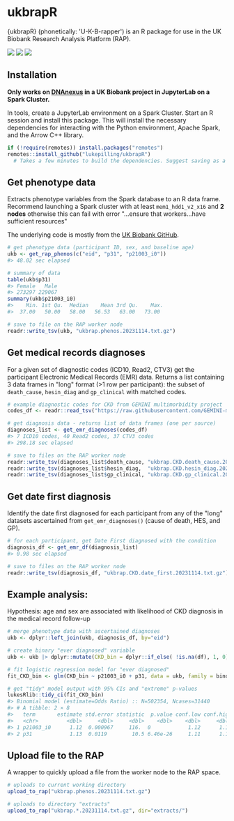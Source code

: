 # ukbrapR
{ukbrapR} (phonetically: 'U-K-B-rapper') is an R package for use in the UK Biobank Research Analysis Platform (RAP).

<!-- badges: start -->
[![](https://img.shields.io/badge/version-0.0.2-informational.svg)](https://github.com/lukepilling/ukbrapR)
[![](https://img.shields.io/github/last-commit/lukepilling/ukbrapR.svg)](https://github.com/lukepilling/ukbrapR/commits/master)
[![](https://img.shields.io/badge/lifecycle-experimental-orange)](https://www.tidyverse.org/lifecycle/#experimental)
<!-- badges: end -->

## Installation

**Only works on [DNAnexus](https://ukbiobank.dnanexus.com) in a UK Biobank project in JupyterLab on a Spark Cluster.**

In tools, create a JupyterLab environment on a Spark Cluster. Start an R session and install this package. This will install the necessary dependencies for interacting with the Python environment, Apache Spark, and the Arrow C++ library.

```r
if (!require(remotes)) install.packages("remotes")
remotes::install_github("lukepilling/ukbrapR")
  # Takes a few minutes to build the dependencies. Suggest saving as a snapshot.
```

## Get phenotype data

Extracts phenotype variables from the Spark database to an R data frame. Recommend launching a Spark cluster with at least `mem1_hdd1_v2_x16` and **2 nodes** otherwise this can fail with error "...ensure that workers...have sufficient resources"

The underlying code is mostly from the [UK Biobank GitHub](https://github.com/UK-Biobank/UKB-RAP-Notebooks/blob/main/NBs_Prelim/105_export_participant_data_to_r.ipynb). 

```r
# get phenotype data (participant ID, sex, and baseline age)
ukb <- get_rap_phenos(c("eid", "p31", "p21003_i0"))
#> 48.02 sec elapsed

# summary of data
table(ukb$p31)
#> Female   Male 
#> 273297 229067
summary(ukb$p21003_i0)
#>    Min. 1st Qu.  Median    Mean 3rd Qu.    Max. 
#>  37.00   50.00   58.00   56.53   63.00   73.00 

# save to file on the RAP worker node
readr::write_tsv(ukb, "ukbrap.phenos.20231114.txt.gz")
```

## Get medical records diagnoses

For a given set of diagnostic codes (ICD10, Read2, CTV3) get the participant Electronic Medical Records (EMR) data. Returns a list containing 3 data frames in "long" format (>1 row per participant): the subset of `death_cause`, `hesin_diag` and `gp_clinical` with matched codes.

```r
# example diagnostic codes for CKD from GEMINI multimorbidity project
codes_df <- readr::read_tsv("https://raw.githubusercontent.com/GEMINI-multimorbidity/diagnostic_codes/main/codelists/CKD.txt")

# get diagnosis data - returns list of data frames (one per source)
diagnoses_list <- get_emr_diagnoses(codes_df)
#> 7 ICD10 codes, 40 Read2 codes, 37 CTV3 codes 
#> 298.18 sec elapsed

# save to files on the RAP worker node
readr::write_tsv(diagnoses_list$death_cause, "ukbrap.CKD.death_cause.20231114.txt.gz")
readr::write_tsv(diagnoses_list$hesin_diag,  "ukbrap.CKD.hesin_diag.20231114.txt.gz")
readr::write_tsv(diagnoses_list$gp_clinical, "ukbrap.CKD.gp_clinical.20231114.txt.gz")
```

## Get date first diagnosis

Identify the date first diagnosed for each participant from any of the "long" datasets ascertained from `get_emr_diagnoses()` (cause of death, HES, and GP).

```r
# for each participant, get Date First diagnosed with the condition
diagnosis_df <- get_emr_df(diagnosis_list)
#> 0.98 sec elapsed

# save to files on the RAP worker node
readr::write_tsv(diagnosis_df, "ukbrap.CKD.date_first.20231114.txt.gz")
```

## Example analysis:

Hypothesis: age and sex are associated with likelihood of CKD diagnosis in the medical record follow-up 

```r 
# merge phenotype data with ascertained diagnoses
ukb <- dplyr::left_join(ukb, diagnosis_df, by="eid")

# create binary "ever diagnosed" variable
ukb <- ukb |> dplyr::mutate(CKD_bin = dplyr::if_else( !is.na(df), 1, 0))

# fit logistic regression model for "ever diagnosed" 
fit_CKD_bin <- glm(CKD_bin ~ p21003_i0 + p31, data = ukb, family = binomial)

# get "tidy" model output with 95% CIs and "extreme" p-values
lukesRlib::tidy_ci(fit_CKD_bin)
#> Binomial model (estimate=Odds Ratio) :: N=502354, Ncases=31440
#> # A tibble: 2 × 8
#>   term       estimate std.error statistic  p.value conf.low conf.high p.extreme 
#>   <chr>         <dbl>     <dbl>     <dbl>    <dbl>    <dbl>     <dbl> <chr>     
#> 1 p21003_i0      1.12  0.000967     116.  0            1.12      1.12 2.42e-2938
#> 2 p31            1.13  0.0119        10.5 6.46e-26     1.11      1.16 NA 
```

## Upload file to the RAP

A wrapper to quickly upload a file from the worker node to the RAP space.

```r
# uploads to current working directory
upload_to_rap("ukbrap.phenos.20231114.txt.gz")

# uploads to directory "extracts"
upload_to_rap("ukbrap.*.20231114.txt.gz", dir="extracts/")
```


